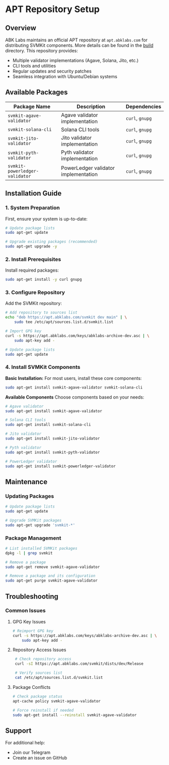 # APT Repository Setup

## Overview

ABK Labs maintains an official APT repository at `apt.abklabs.com` for distributing SVMKit components. More details can be found in the [build](../build/) directory. This repository provides:

- Multiple validator implementations (Agave, Solana, Jito, etc.)
- CLI tools and utilities
- Regular updates and security patches
- Seamless integration with Ubuntu/Debian systems

## Available Packages

| Package Name                   | Description                          | Dependencies    |
| ------------------------------ | ------------------------------------ | --------------- |
| `svmkit-agave-validator`       | Agave validator implementation       | `curl`, `gnupg` |
| `svmkit-solana-cli`            | Solana CLI tools                     | `curl`, `gnupg` |
| `svmkit-jito-validator`        | Jito validator implementation        | `curl`, `gnupg` |
| `svmkit-pyth-validator`        | Pyth validator implementation        | `curl`, `gnupg` |
| `svmkit-powerledger-validator` | PowerLedger validator implementation | `curl`, `gnupg` |

## Installation Guide

### 1. System Preparation

First, ensure your system is up-to-date:

```bash
# Update package lists
sudo apt-get update

# Upgrade existing packages (recommended)
sudo apt-get upgrade -y
```

### 2. Install Prerequisites

Install required packages:

```bash
sudo apt-get install -y curl gnupg
```

### 3. Configure Repository

Add the SVMKit repository:

```bash
# Add repository to sources list
echo "deb https://apt.abklabs.com/svmkit dev main" | \
    sudo tee /etc/apt/sources.list.d/svmkit.list

# Import GPG key
curl -s https://apt.abklabs.com/keys/abklabs-archive-dev.asc | \
    sudo apt-key add -

# Update package lists
sudo apt-get update
```

### 4. Install SVMKit Components

**Basic Installation:**
For most users, install these core components:

```bash
sudo apt-get install svmkit-agave-validator svmkit-solana-cli
```

**Available Components**
Choose components based on your needs:

```bash
# Agave validator
sudo apt-get install svmkit-agave-validator

# Solana CLI tools
sudo apt-get install svmkit-solana-cli

# Jito validator
sudo apt-get install svmkit-jito-validator

# Pyth validator
sudo apt-get install svmkit-pyth-validator

# PowerLedger validator
sudo apt-get install svmkit-powerledger-validator
```

## Maintenance

### Updating Packages

```bash
# Update package lists
sudo apt-get update

# Upgrade SVMKit packages
sudo apt-get upgrade 'svmkit-*'
```

### Package Management

```bash
# List installed SVMKit packages
dpkg -l | grep svmkit

# Remove a package
sudo apt-get remove svmkit-agave-validator

# Remove a package and its configuration
sudo apt-get purge svmkit-agave-validator
```

## Troubleshooting

### Common Issues

1. GPG Key Issues

   ```bash
   # Reimport GPG key
   curl -s https://apt.abklabs.com/keys/abklabs-archive-dev.asc | \
       sudo apt-key add -
   ```

2. Repository Access Issues

   ```bash
    # Check repository access
    curl -sI https://apt.abklabs.com/svmkit/dists/dev/Release

    # Verify sources list
    cat /etc/apt/sources.list.d/svmkit.list
   ```

3. Package Conflicts

   ```bash
   # Check package status
   apt-cache policy svmkit-agave-validator

   # Force reinstall if needed
   sudo apt-get install --reinstall svmkit-agave-validator
   ```

## Support

For additional help:

- Join our Telegram
- Create an issue on GitHub
